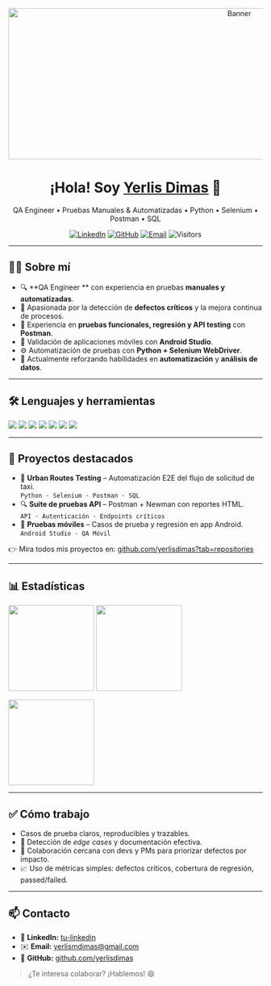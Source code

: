 <!-- Banner -->
<p align="center">
  <img src="https://i.ibb.co/C5ccG2gb/portada-YERLIS.png" alt="Banner" width="900" height="300" />
</p>


<h1 align="center">¡Hola! Soy <a href="https://github.com/yerlisdimas">Yerlis Dimas</a> 👋</h1>
<p align="center">
  QA Engineer • Pruebas Manuales & Automatizadas • Python • Selenium • Postman • SQL
</p>

<p align="center">
  <!-- Botones rápidos -->
  <a href="https://www.linkedin.com/in/tu-linkedin/"><img alt="LinkedIn" src="https://img.shields.io/badge/LinkedIn-0A66C2?logo=linkedin&logoColor=white"></a>
  <a href="https://github.com/yerlisdimas?tab=repositories"><img alt="GitHub" src="https://img.shields.io/badge/GitHub-181717?logo=github&logoColor=white"></a>
  <a href="mailto:tu-email@dominio.com"><img alt="Email" src="https://img.shields.io/badge/Email-D14836?logo=gmail&logoColor=white"></a>
  <img alt="Visitors" src="https://komarev.com/ghpvc/?username=yerlisdimas&style=flat&color=brightgreen">
</p>

---

## 👩‍💻 Sobre mí
- 🔍 **QA Engineer ** con experiencia en pruebas **manuales y automatizadas**.  
- 🐞 Apasionada por la detección de **defectos críticos** y la mejora continua de procesos.  
- 🧪 Experiencia en **pruebas funcionales, regresión y API testing** con **Postman**.  
- 📱 Validación de aplicaciones móviles con **Android Studio**.  
- ⚙️ Automatización de pruebas con **Python + Selenium WebDriver**.  
- 🚀 Actualmente reforzando habilidades en **automatización** y **análisis de datos**.  

---

## 🛠 Lenguajes y herramientas
<p>
  <img src="https://img.shields.io/badge/Python-3776AB?logo=python&logoColor=white" />
  <img src="https://img.shields.io/badge/Selenium-43B02A?logo=selenium&logoColor=white" />
  <img src="https://img.shields.io/badge/Postman-FF6C37?logo=postman&logoColor=white" />
  <img src="https://img.shields.io/badge/SQL-336791?logo=postgresql&logoColor=white" />
  <img src="https://img.shields.io/badge/Jira-0052CC?logo=jira&logoColor=white" />
  <img src="https://img.shields.io/badge/Android%20Studio-3DDC84?logo=android-studio&logoColor=white" />
  <img src="https://img.shields.io/badge/GitHub-181717?logo=github&logoColor=white" />
</p>

---

## 🚀 Proyectos destacados
- 🧪 **Urban Routes Testing** – Automatización E2E del flujo de solicitud de taxi.  
  `Python · Selenium · Postman · SQL`  
- 🔍 **Suite de pruebas API** – Postman + Newman con reportes HTML.  
  `API · Autenticación · Endpoints críticos`  
- 📱 **Pruebas móviles** – Casos de prueba y regresión en app Android.  
  `Android Studio · QA Móvil`

👉 Mira todos mis proyectos en: [github.com/yerlisdimas?tab=repositories](https://github.com/Yerlis24?tab=repositories)

---

## 📊 Estadísticas
<p align="left">
  <img height="170" src="https://github-readme-stats.vercel.app/api?username=yerlisdimas&show_icons=true&theme=tokyonight&hide_border=true" />
  <img height="170" src="https://github-readme-stats.vercel.app/api/top-langs/?username=yerlisdimas&layout=compact&theme=tokyonight&hide_border=true" />
</p>

<p>
  <img height="170" src="https://streak-stats.demolab.com?user=yerlisdimas&theme=tokyonight&hide_border=true" />
</p>

---

## ✅ Cómo trabajo
- Casos de prueba claros, reproducibles y trazables.  
- 🐞 Detección de *edge cases* y documentación efectiva.  
- 🤝 Colaboración cercana con devs y PMs para priorizar defectos por impacto.  
- 📈 Uso de métricas simples: defectos críticos, cobertura de regresión, passed/failed.  

---

## 📫 Contacto
- 💼 **LinkedIn:** [tu-linkedin](https://www.linkedin.com/in/yerlis-dimas-puello/)  
- ✉️ **Email:** yerlismdimas@gmail.com  
- 🐙 **GitHub:** [github.com/yerlisdimas](https://github.com/Yerlis24)  

> ¿Te interesa colaborar? ¡Hablemos! 😄

